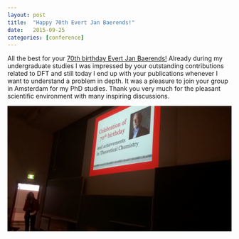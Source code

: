 ```yaml
---
layout: post
title:  "Happy 70th Evert Jan Baerends!"
date:   2015-09-25
categories: [conference]
---
```


All the best for your <a href="http://www.acmm.nl/activities/index.php">70th birthday Evert Jan Baerends!</a> Already during my undergraduate studies I was impressed by your outstanding contributions related to DFT and still today I end up with your publications whenever I want to understand a problem in depth. It was a pleasure to join your group in Amsterdam for my PhD studies. Thank you very much for the pleasant scientific environment with many inspiring discussions.<br>

<img class="my" src="/img/2015-09-25_EJ.jpg" alt="Evert Jan Baerends" >



